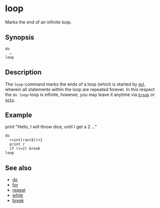 # loop

Marks the end of an infinite loop.

## Synopsis

```basic
do
  …
loop
```

## Description

The ```loop```-command marks the ends of a loop (which is started by [```do```](do.html)), wherein all statements within the loop are repeated forever. In this respect the ```do loop```-loop is infinite, however, you may leave it anytime via [```break```](break.html) or [```goto```](goto.html).

## Example

print "Hello, I will throw dice, until I get a 2 ..."

```basic
do
  r=int(ran(6))+1
  print r
  if (r=2) break
loop
```

## See also

 * [do](do.html)
 * [for](for.html)
 * [repeat](repeat.html)
 * [while](while.html)
 * [break](break.html)
